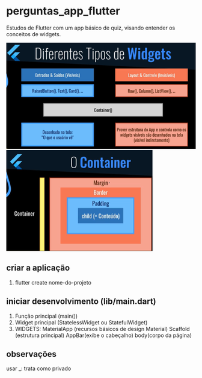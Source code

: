 # perguntas_app_flutter
Estudos de Flutter com um app básico de quiz, visando entender os conceitos de widgets.

![alt text](assets/image.png)
![alt text](assets/img2.png)

## criar a aplicação

1. flutter create nome-do-projeto

## iniciar desenvolvimento (lib/main.dart)
1. Função principal (main())
2. Widget principal (StatelessWidget ou StatefulWidget)
3. WIDGETS: MaterialApp (recursos básicos de design Material)
                Scaffold (estrutura principal)
                    AppBar(exibe o cabeçalho)
                    body(corpo da página)


## observações

usar _: trata como privado